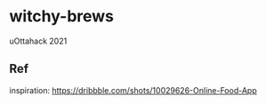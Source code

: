 # witchy-brews

uOttahack 2021













## Ref

inspiration: https://dribbble.com/shots/10029626-Online-Food-App
